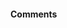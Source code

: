 #### Comments
<script src="https://giscus.app/client.js"
        data-repo="eklavya/blog"
        data-repo-id="R_kgDONohHBw"
        data-category="General"
        data-category-id="DIC_kwDONohHB84Cl6Op"
        data-mapping="pathname"
        data-strict="0"
        data-reactions-enabled="1"
        data-emit-metadata="0"
        data-input-position="top"
        data-theme="light"
        data-lang="en"
        data-loading="lazy"
        crossorigin="anonymous"
        async>
</script>
